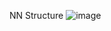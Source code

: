 NN Structure
![image](https://github.com/Vijay1667/captcha-solver/assets/95224492/bce6d7e3-1a5c-4bed-a264-eed7f528a479)
